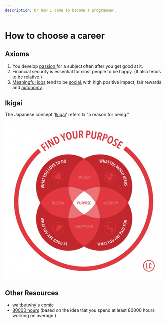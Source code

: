```yaml
---
description: Or how I came to become a programmer.
---
```


# How to choose a career

## Axioms

1. You develop [passion ](https://bigthink.com/mike-colagrossi/why-following-your-passion-could-leave-you-broke-and-frustrated)for a subject often after you get good at it. 
2. Financial security is essential for most people to be happy. \(It also tends to be [relative](https://www.cnbc.com/2017/11/20/how-much-money-you-need-to-be-happy-according-to-wealth-experts.html).\)
3. [Meaningful jobs](https://www.psychologicalscience.org/news/minds-business/a-meaningful-job-linked-to-higher-income-and-a-longer-life.html) tend to be [social](https://www.realsimple.com/work-life/life-strategies/job-career/meaningful-work), with high positive impact, fair rewards and [autonomy](https://open.buffer.com/meaningful-work/).

## Ikigai

The Japanese concept '[Ikigai](https://medium.com/thrive-global/ikigai-the-japanese-secret-to-a-long-and-happy-life-might-just-help-you-live-a-more-fulfilling-9871d01992b7)' refers to "a reason for being."

![](../.gitbook/assets/image.png)

## Other Resources

* [waitbutwhy's comic](https://waitbutwhy.com/2018/04/picking-career.html)
* [80000 hours](https://80000hours.org/career-guide/) \(based on the idea that you spend at least 80000 hours working on average.\)

